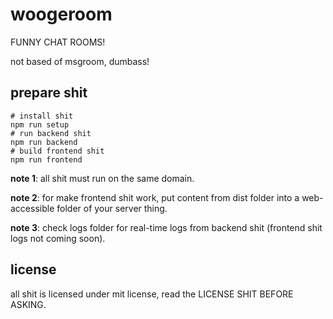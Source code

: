 # woogeroom

FUNNY CHAT ROOMS!

not based of msgroom, dumbass!

## prepare shit

```
# install shit
npm run setup
# run backend shit
npm run backend
# build frontend shit
npm run frontend
```

**note 1**: all shit must run on the same domain.

**note 2**: for make frontend shit work, put content from dist folder into a web-accessible folder of your server thing.

**note 3**: check logs folder for real-time logs from backend shit (frontend shit logs not coming soon).

## license

all shit is licensed under mit license, read the LICENSE SHIT BEFORE ASKING.

